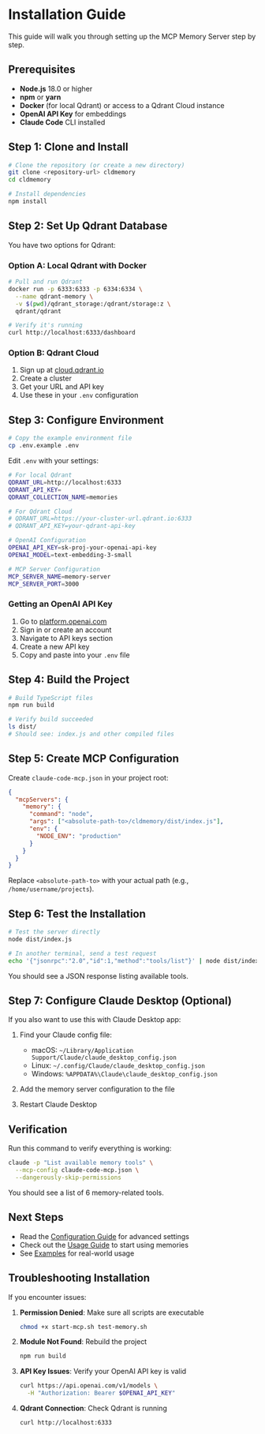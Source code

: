# Installation Guide

This guide will walk you through setting up the MCP Memory Server step by step.

## Prerequisites

- **Node.js** 18.0 or higher
- **npm** or **yarn**
- **Docker** (for local Qdrant) or access to a Qdrant Cloud instance
- **OpenAI API Key** for embeddings
- **Claude Code** CLI installed

## Step 1: Clone and Install

```bash
# Clone the repository (or create a new directory)
git clone <repository-url> cldmemory
cd cldmemory

# Install dependencies
npm install
```

## Step 2: Set Up Qdrant Database

You have two options for Qdrant:

### Option A: Local Qdrant with Docker

```bash
# Pull and run Qdrant
docker run -p 6333:6333 -p 6334:6334 \
  --name qdrant-memory \
  -v $(pwd)/qdrant_storage:/qdrant/storage:z \
  qdrant/qdrant

# Verify it's running
curl http://localhost:6333/dashboard
```

### Option B: Qdrant Cloud

1. Sign up at [cloud.qdrant.io](https://cloud.qdrant.io)
2. Create a cluster
3. Get your URL and API key
4. Use these in your `.env` configuration

## Step 3: Configure Environment

```bash
# Copy the example environment file
cp .env.example .env
```

Edit `.env` with your settings:

```bash
# For local Qdrant
QDRANT_URL=http://localhost:6333
QDRANT_API_KEY=
QDRANT_COLLECTION_NAME=memories

# For Qdrant Cloud
# QDRANT_URL=https://your-cluster-url.qdrant.io:6333
# QDRANT_API_KEY=your-qdrant-api-key

# OpenAI Configuration
OPENAI_API_KEY=sk-proj-your-openai-api-key
OPENAI_MODEL=text-embedding-3-small

# MCP Server Configuration
MCP_SERVER_NAME=memory-server
MCP_SERVER_PORT=3000
```

### Getting an OpenAI API Key

1. Go to [platform.openai.com](https://platform.openai.com)
2. Sign in or create an account
3. Navigate to API keys section
4. Create a new API key
5. Copy and paste into your `.env` file

## Step 4: Build the Project

```bash
# Build TypeScript files
npm run build

# Verify build succeeded
ls dist/
# Should see: index.js and other compiled files
```

## Step 5: Create MCP Configuration

Create `claude-code-mcp.json` in your project root:

```json
{
  "mcpServers": {
    "memory": {
      "command": "node",
      "args": ["<absolute-path-to>/cldmemory/dist/index.js"],
      "env": {
        "NODE_ENV": "production"
      }
    }
  }
}
```

Replace `<absolute-path-to>` with your actual path (e.g., `/home/username/projects`).

## Step 6: Test the Installation

```bash
# Test the server directly
node dist/index.js

# In another terminal, send a test request
echo '{"jsonrpc":"2.0","id":1,"method":"tools/list"}' | node dist/index.js
```

You should see a JSON response listing available tools.

## Step 7: Configure Claude Desktop (Optional)

If you also want to use this with Claude Desktop app:

1. Find your Claude config file:
   - macOS: `~/Library/Application Support/Claude/claude_desktop_config.json`
   - Linux: `~/.config/Claude/claude_desktop_config.json`
   - Windows: `%APPDATA%\Claude\claude_desktop_config.json`

2. Add the memory server configuration to the file
3. Restart Claude Desktop

## Verification

Run this command to verify everything is working:

```bash
claude -p "List available memory tools" \
  --mcp-config claude-code-mcp.json \
  --dangerously-skip-permissions
```

You should see a list of 6 memory-related tools.

## Next Steps

- Read the [Configuration Guide](./configuration.md) for advanced settings
- Check out the [Usage Guide](./usage.md) to start using memories
- See [Examples](./examples.md) for real-world usage

## Troubleshooting Installation

If you encounter issues:

1. **Permission Denied**: Make sure all scripts are executable
   ```bash
   chmod +x start-mcp.sh test-memory.sh
   ```

2. **Module Not Found**: Rebuild the project
   ```bash
   npm run build
   ```

3. **API Key Issues**: Verify your OpenAI API key is valid
   ```bash
   curl https://api.openai.com/v1/models \
     -H "Authorization: Bearer $OPENAI_API_KEY"
   ```

4. **Qdrant Connection**: Check Qdrant is running
   ```bash
   curl http://localhost:6333
   ```